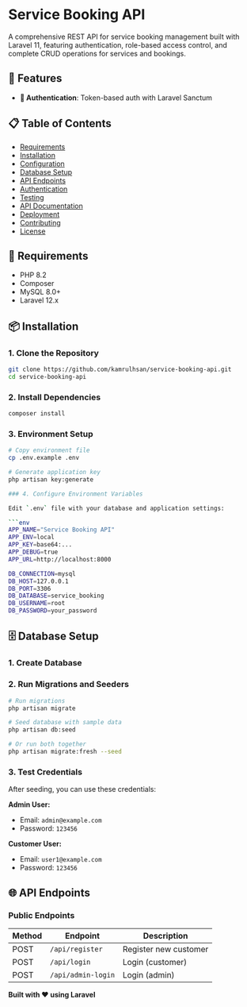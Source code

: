 # Service Booking API

A comprehensive REST API for service booking management built with Laravel 11, featuring authentication, role-based access control, and complete CRUD operations for services and bookings.

## 🚀 Features

- **🔐 Authentication**: Token-based auth with Laravel Sanctum

## 📋 Table of Contents

- [Requirements](#requirements)
- [Installation](#installation)
- [Configuration](#configuration)
- [Database Setup](#database-setup)
- [API Endpoints](#api-endpoints)
- [Authentication](#authentication)
- [Testing](#testing)
- [API Documentation](#api-documentation)
- [Deployment](#deployment)
- [Contributing](#contributing)
- [License](#license)

## 🔧 Requirements

- PHP 8.2
- Composer
- MySQL 8.0+
- Laravel 12.x

## 📦 Installation

### 1. Clone the Repository

```bash
git clone https://github.com/kamrulhsan/service-booking-api.git
cd service-booking-api
```

### 2. Install Dependencies

```bash
composer install
```

### 3. Environment Setup

```bash
# Copy environment file
cp .env.example .env

# Generate application key
php artisan key:generate

### 4. Configure Environment Variables

Edit `.env` file with your database and application settings:

```env
APP_NAME="Service Booking API"
APP_ENV=local
APP_KEY=base64:...
APP_DEBUG=true
APP_URL=http://localhost:8000

DB_CONNECTION=mysql
DB_HOST=127.0.0.1
DB_PORT=3306
DB_DATABASE=service_booking
DB_USERNAME=root
DB_PASSWORD=your_password

```

## 🗄️ Database Setup

### 1. Create Database

### 2. Run Migrations and Seeders

```bash
# Run migrations
php artisan migrate

# Seed database with sample data
php artisan db:seed

# Or run both together
php artisan migrate:fresh --seed
```

### 3. Test Credentials

After seeding, you can use these credentials:

**Admin User:**
- Email: `admin@example.com`
- Password: `123456`

**Customer User:**
- Email: `user1@example.com`
- Password: `123456`

## 🌐 API Endpoints

### Public Endpoints

| Method | Endpoint | Description |
|--------|----------|-------------|
| POST | `/api/register` | Register new customer |
| POST | `/api/login` | Login (customer) |
| POST | `/api/admin-login` | Login (admin) |



**Built with ❤️ using Laravel**